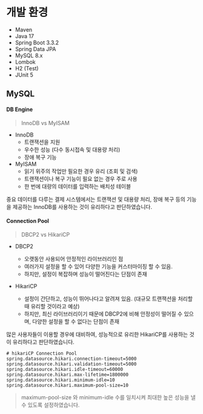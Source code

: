 # 개발 환경

- Maven
- Java 17
- Spring Boot 3.3.2
- Spring Data JPA
- MySQL 8.x
- Lombok
- H2 (Test)
- JUnit 5

## MySQL

#### DB Engine

> InnoDB vs MyISAM

- InnoDB
    - 트랜잭션을 지원
    - 우수한 성능 (다수 동시접속 및 대용량 처리)
    - 장애 복구 기능
- MyISAM
    - 읽기 위주의 작업만 필요한 경우 유리 (조회 및 검색)
    - 트랜잭션이나 복구 기능이 필요 없는 경우 주로 사용
    - 한 번에 대량의 데이터를 입력하는 배치성 테이블

중요 데이터를 다루는 결제 시스템에서는 트랜잭션 및 대용량 처리, 장애 복구 등의 기능을 제공하는 InnoDB를 사용하는 것이 유리하다고 판단하였습니다.

#### Connection Pool

> DBCP2 vs HikariCP

- DBCP2
    - 오랫동안 사용되어 안정적인 라이브러리인 점
    - 여러가지 설정을 할 수 있어 다양한 기능을 커스터마이징 할 수 있음.
    - 하지만, 설정이 복잡하며 성능이 떨어진다는 단점이 존재

- HikariCP
    - 설정이 간단하고, 성능이 뛰어나다고 알려져 있음. (대규모 트랜잭션을 처리할 때 유리할 것이라고 예상)
    - 하지만, 최신 라이브러리이기 때문에 DBCP2에 비해 안정성이 떨어질 수 있으며, 다양한 설정을 할 수 없다는 단점이 존재

많은 사용자들이 이용할 경우에 대비하여, 성능적으로 유리한 HikariCP를 사용하는 것이 유리하다고 판단하였습니다.

```properties
# hikariCP Connection Pool
spring.datasource.hikari.connection-timeout=5000
spring.datasource.hikari.validation-timeout=5000
spring.datasource.hikari.idle-timeout=60000
spring.datasource.hikari.max-lifetime=1800000
spring.datasource.hikari.minimum-idle=10
spring.datasource.hikari.maximum-pool-size=10
```

> maximum-pool-size 와 minimum-idle 수를 일치시켜 최대한 높은 성능을 낼 수 있도록 설정하였습니다.